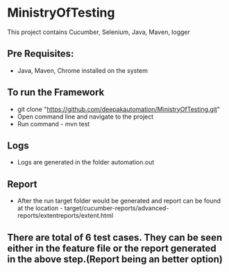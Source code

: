 # MinistryOfTesting

This project contains Cucumber, Selenium, Java, Maven, logger

## Pre Requisites:
- Java, Maven, Chrome installed on the system

## To run the Framework
- git clone "https://github.com/deepakautomation/MinistryOfTesting.git"
- Open command line and navigate to the project
- Run command - mvn test

## Logs
- Logs are generated in the folder automation.out

## Report
- After the run target folder would be generated and report can be found at the location - target/cucumber-reports/advanced-reports/extentreports/extent.html

## There are total of 6 test cases. They can be seen either in the feature file or the report generated in the above step.(Report being an better option)

